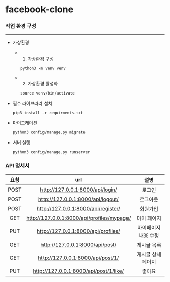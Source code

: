 # facebook-clone

### 작업 환경 구성
---
- 가상환경
    - 1. 가상환경 구성
        ```
        python3 -m venv venv
        ``` 

    - 2. 가상환경 활성화
        ```
        source venv/bin/activate
        ```

- 필수 라이브러리 설치
    ```
    pip3 install -r requirments.txt
    ```

- 마이그레이션
    ```
    python3 config/manage.py migrate
    ```

- 서버 실행
    ```
    python3 config/manage.py runserver
    ```


### API 명세서
|요청|url|설명|
|:---:|:---:|:---:|
|POST|http://127.0.0.1:8000/api/login/|로그인|
|POST|http://127.0.0.1:8000/api/logout/|로그아웃|
|POST|http://127.0.0.1:8000/api/register/|회원가입|
|GET|http://127.0.0.1:8000/api/profiles/mypage/|마이 페이지|
|PUT|http://127.0.0.1:8000/api/profiles/|마이페이지 내용 수정|
|GET|http://127.0.0.1:8000/api/post/|게시글 목록|
|GET|http://127.0.0.1:8000/api/post/1/|게시글 상세 페이지|
|PUT|http://127.0.0.1:8000/api/post/1/like/|좋아요|